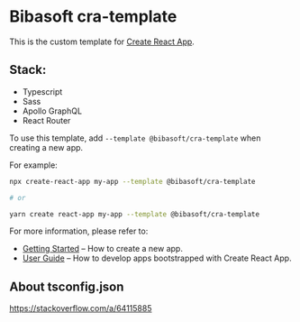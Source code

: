 # Bibasoft cra-template

This is the custom template for [Create React App](https://github.com/facebook/create-react-app).

## Stack: 
- Typescript
- Sass
- Apollo GraphQL
- React Router

To use this template, add `--template @bibasoft/cra-template` when creating a new app.

For example:

```sh
npx create-react-app my-app --template @bibasoft/cra-template

# or

yarn create react-app my-app --template @bibasoft/cra-template
```

For more information, please refer to:

- [Getting Started](https://create-react-app.dev/docs/getting-started) – How to create a new app.
- [User Guide](https://create-react-app.dev) – How to develop apps bootstrapped with Create React App.


## About tsconfig.json
https://stackoverflow.com/a/64115885